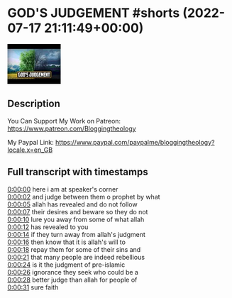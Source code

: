 # GOD'S JUDGEMENT #shorts (2022-07-17 21:11:49+00:00)

![alt GOD'S JUDGEMENT #shorts](_-qhqj7ZySU.jpg "GOD'S JUDGEMENT #shorts")

## Description

You Can Support My Work on Patreon:
https://www.patreon.com/Bloggingtheology

My Paypal Link: 
https://www.paypal.com/paypalme/bloggingtheology?locale.x=en_GB



## Full transcript with timestamps

[0:00:00](https://youtu.be/_-qhqj7ZySU?t=0) here i am at speaker's corner  
[0:00:02](https://youtu.be/_-qhqj7ZySU?t=2) and judge between them o prophet by what  
[0:00:05](https://youtu.be/_-qhqj7ZySU?t=5) allah has revealed and do not follow  
[0:00:07](https://youtu.be/_-qhqj7ZySU?t=7) their desires and beware so they do not  
[0:00:10](https://youtu.be/_-qhqj7ZySU?t=10) lure you away from some of what allah  
[0:00:12](https://youtu.be/_-qhqj7ZySU?t=12) has revealed to you  
[0:00:14](https://youtu.be/_-qhqj7ZySU?t=14) if they turn away from allah's judgment  
[0:00:16](https://youtu.be/_-qhqj7ZySU?t=16) then know that it is allah's will to  
[0:00:18](https://youtu.be/_-qhqj7ZySU?t=18) repay them for some of their sins and  
[0:00:21](https://youtu.be/_-qhqj7ZySU?t=21) that many people are indeed rebellious  
[0:00:24](https://youtu.be/_-qhqj7ZySU?t=24) is it the judgment of pre-islamic  
[0:00:26](https://youtu.be/_-qhqj7ZySU?t=26) ignorance they seek who could be a  
[0:00:28](https://youtu.be/_-qhqj7ZySU?t=28) better judge than allah for people of  
[0:00:31](https://youtu.be/_-qhqj7ZySU?t=31) sure faith  
